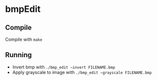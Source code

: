 # bmpEdit

## Compile
Compile with ``make``

## Running
* Invert bmp with ``./bmp_edit –invert FILENAME.bmp``
* Apply grayscale to image with ``./bmp_edit –grayscale FILENAME.bmp``

